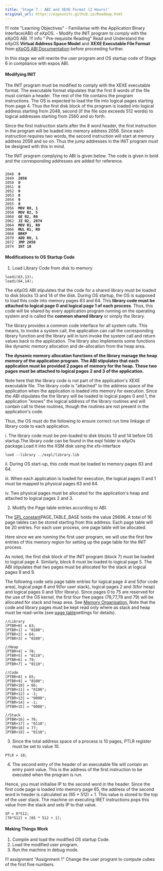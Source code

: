 ```yaml
---
title: 'Stage 7 : ABI and XEXE Format (2 Hours)'
original_url: https://exposnitc.github.io/Roadmap.html
---
```


!!! note "Learning Objectives"
      - Familiarise with the Application Binary Interface(ABI) of eXpOS.
      -  Modify the INIT program to comply with the eXpOS ABI.
!!! info " Pre-requisite Reading"
      Read and Understand the eXpOS <b>Virtual Address Space Model</b> and <b> XEXE Executable File Format </b> from <a href="abi.html#xexe" target="_blank"> eXpOS ABI Documentation</a> before proceeding further.


In this stage we will rewrite the user program and OS startup code of Stage 6 in compliance with expos ABI.

#### Modifying INIT

The INIT program must be modified to comply with the XEXE executable format.
The executable format stipulates that the first 8 words of the file must contain a header.
The rest of the file contains the program instructions. The OS is expected to load the file
into logical pages starting from page 4. Thus the first disk block of the program is loaded
into logical address starting from 2048,
second (if the file size exceeds 512 words) to logical addresses starting from 2560
and so forth.

Since the first instruction starts after the 8 word header, the first instruction in the
program will be loaded into memory address 2056. Since each instruction requires two words,
the second instruction will start at memory address 2058 and so on. Thus the jump addresses
in the INIT program must be designed with this in mind.


The INIT program complying to ABI is given below. The code is given in bold and the
corresponding addresses are added for reference.
<pre><code>
2048<b>  0</b>
2049<b>  2056</b>
2050<b>  0</b>
2051<b>  0</b>
2052<b>  0</b>
2053<b>  0</b>
2054<b>  0</b>
2055<b>  0</b>
2056<b>  MOV R0, 1</b>
2058<b>  MOV R2, 5</b>
2060<b>  GE R2, R0</b>
2062<b>  JZ R2, 2074</b>
2064<b>  MOV R1, R0</b>
2066<b>  MUL R1, R0</b>
2068<b>  BRKP</b>
2070<b>  ADD R0, 1</b>
2072<b>  JMP 2058</b>
2074<b>  INT 10</b>
</code></pre>


####   Modifications to OS Startup Code
1) Load Library Code from disk to memory
```
loadi(63,13);
loadi(64,14);
```

The eXpOS ABI stipulates that the code for a shared library must be loaded to disk blocks 13
and 14 of the disk. During OS startup, the OS is supposed to load this code into memory pages
63 and 64. This <b>library code must be attached to logical page 0 and logical page 1 of each process</b>.
Thus, this code will be shared by every application program running on the operating system and is called the
<b>common shared library</b> or simply the library.

The library provides a common code interface for all system calls. This means, to invoke a
system call, the application can call the corresponding library function and the library will
in turn invoke the system call and return values back to the application. The library also
implements some functions like dynamic memory allocation and de-allocation from the heap
area.

<b>
The dynamic memory allocation functions of the library manage the heap memory of the
application program. The ABI stipulates that each application must be provided 2 pages of
memory for the heap. These two pages must be attached to logical pages 2 and 3 of the
application.
</b>


Note here that the library code is not part of the application's XEXE executable file. The
library code is "attached" to the address space of the application when the application is
loaded into memory for execution. Since the ABI stipulates the the library will be loaded to
logical pages 0 and 1, the application "knows" the logical address of the library routines
and will contain call to these routines, though the routines are not present in the
application's code.


Thus, the OS must do the following to ensure correct run time linkage of library code to each
application.

i. The library code must be pre-loaded to disk blocks 13 and 14 before OS startup.The library code can be found in the expl folder in eXpOs package.Load it into the XSM disk using the xfs-interface
```
load --library ../expl/library.lib
```

ii. During OS start-up, this code must be loaded to memory pages 63 and 64.

iii. When each application is loaded for execution, the logical pages 0 and 1 must be mapped to physical pages 63 and 64.

iv. Two physical pages must be allocated for the application's heap and attached to logical pages 2 and 3.
 
2) Modify the Page table entries according to ABI.

The <a href="support_tools-files/constants.html" target="_blank">SPL constant</a>PAGE_TABLE_BASE holds
the value 29696. A total of 16 page tables can be stored starting from this address.
Each page table will be 20 entries. For each user process, one page table will be allocated.

Here since we are running the first user program, we will use the first few entries of this
memory region for setting up the page table for the INIT process.

As noted, the first disk block of the INIT program (block 7) must be loaded to logical page 4.
Similarly, block 8 must be loaded to logical page 5. The ABI stipulates that two pages must be allocated for
the stack at logical pages 8 and 9.

The following code sets page table entries for logical page 4 and 5(for code area), logical
page 8 and 9(for user stack), logical pages 2 and 3(for heap) and logical pages 0 and 1(for
library). Since pages 0 to 75 are reserved for the use of the OS kernel, the first four free pages
(76,77,78 and 79) will be allocated for stack and heap area. See <a href="os_implementation.html" target="_blank">Memory Organisation.</a>
Note that the code and library pages must be kept read only where as stack and heap must be
read-write.(see <a href="arch_spec-files/paging_hardware.html" target="_blank"> page table</a>settings for details).

```
//Library
[PTBR+0] = 63;
[PTBR+1] = "0100";
[PTBR+2] = 64;
[PTBR+3] = "0100";

//Heap
[PTBR+4] = 78;
[PTBR+5] = "0110";
[PTBR+6] = 79;
[PTBR+7] = "0110";

//Code
[PTBR+8] = 65;
[PTBR+9] = "0100";
[PTBR+10] = 66;
[PTBR+11] = "0100";
[PTBR+12] = -1;
[PTBR+13] = "0000";
[PTBR+14] = -1;
[PTBR+15] = "0000";

//Stack
[PTBR+16] = 76;
[PTBR+17] = "0110";
[PTBR+18] = 77;
[PTBR+19] = "0110";
```

3) Since the total address space of a process is 10 pages, PTLR register must be set to value 10.
```
PTLR = 10;
```

4) The second entry of the header of an executable file will contain an entry point value. This
is the address of the first instruction to be executed when the program is run.

Hence, you must initialise IP to the second word in the header. Since the first code page is
loaded into memory page 65,
the address of the second word in header is calculated as (65 * 512) + 1. This value is
stored to the top of the user stack.
The machine on executing IRET instructions pops this value from the stack and sets IP to that
value.
```
SP = 8*512;
[76*512] = [65 * 512 + 1];
```

#### Making Things Work
1. Compile and load the modified OS startup Code.
2. Load the modified user program.
3. Run the machine in debug mode.

!!! assignment "Assignment 1"
      Change the user program to compute cubes of the first five numbers.